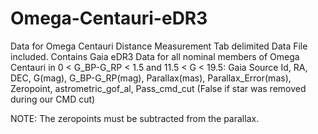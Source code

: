 # Omega-Centauri-eDR3
Data for Omega Centauri Distance Measurement
Tab delimited Data File included. Contains Gaia eDR3 Data for all nominal members of Omega Centauri in 0 < G_BP-G_RP < 1.5 and 11.5 < G < 19.5:
Gaia Source Id, RA, DEC, G(mag),   G_BP-G_RP(mag), Parallax(mas), Parallax_Error(mas), Zeropoint, astrometric_gof_al, Pass_cmd_cut (False if star was removed during our CMD cut)

NOTE: The zeropoints must be subtracted from the parallax.
